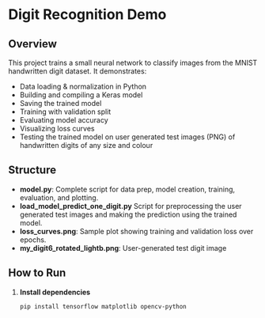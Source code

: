 # Digit Recognition Demo

## Overview
This project trains a small neural network to classify images from the MNIST handwritten digit dataset. It demonstrates:

- Data loading & normalization in Python  
- Building and compiling a Keras model  
- Saving the trained model
- Training with validation split  
- Evaluating model accuracy  
- Visualizing loss curves
- Testing the trained model on user generated test images (PNG) of handwritten digits of any size and colour

## Structure
- **model.py**: Complete script for data prep, model creation, training, evaluation, and plotting.  
- **load_model_predict_one_digit.py** Script for preprocessing the user generated test images and making the prediction using the trained model.
- **loss_curves.png**: Sample plot showing training and validation loss over epochs.
- **my_digit6_rotated_lightb.png**: User-generated test digit image
## How to Run
1. **Install dependencies**  
   ```bash
   pip install tensorflow matplotlib opencv-python

